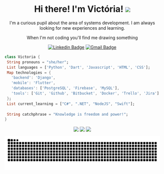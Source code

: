 <h1 align="center">Hi there! I'm Victória! <img src="https://media.giphy.com/media/mGcNjsfWAjY5AEZNw6/giphy.gif" width="50"></h1>

<p align="center">
  I'm a curious pupil about the area of systems development. I am always looking for new experiences and learning.
</p>
<p align="center"> 
  When I'm not coding you'll find me drawing something
</p>

<div align="center">
 
  [![Linkedin Badge](https://img.shields.io/badge/-VictóriaMendes-blue?style=flat-square&logo=Linkedin&logoColor=white&link=https://www.linkedin.com/in/victoria-mendes-c1305/)](https://www.linkedin.com/in/victoria-mendes-c1305/)
 [![Gmail Badge](https://img.shields.io/badge/-victoria.mc1305@gmail.com-c14438?style=flat-square&logo=Gmail&logoColor=white&link=victoria.mc1305@gmail.com)](victoria.mc1305@gmail.com)
  
</div>

 
 
 
 ```dart
class Victoria {
  String pronouns = "she/her";
  List languages = ['Python', 'Dart', 'Javascript', 'HTML', 'CSS'];
  Map technologies = {
    'backend': 'Django',
    'mobile': 'Flutter',
    'databases': ['PostgreSQL', 'Firebase', 'MySQL'],
    'tools': ['Git', 'Github', 'Bitbucket', 'Docker', 'Trello', 'Jira']
  };
  List current_learning = ["C#", ".NET", "NodeJS", "Swift"];

  String catchphrase = "Knowledge is freedom and power!";
}
```

 <div align="center">
  <img height="160em"   align="center" src=https://github-readme-stats.vercel.app/api?username=vmc13&show_icons=true&theme=react&include_all_commits=true&count_private=true"/>
  <img height="160em" align="center" src="https://media2.giphy.com/media/v1.Y2lkPTc5MGI3NjExNTZhMmM5MzkxMzEyYTVlYmQyMTQ5ZGQwZWQ4NDM3OGZkZjhjMGRiMiZjdD1n/ES4Vcv8zWfIt2/giphy.gif">
  <img height="160em"  align="center" src="https://github-readme-stats.vercel.app/api/top-langs/?username=vmc13&layout=compact&langs_count=7&theme=dark" />
</div>




<div align="center">
  <a href="https://github.com/vmc13">
</div>
  

  ![Snake animation](https://github.com/vmc13/vmc13/blob/output/github-contribution-grid-snake-dark.svg)
  
